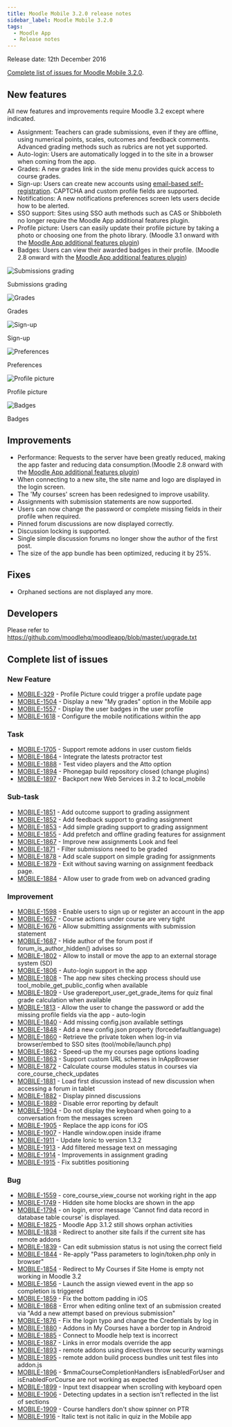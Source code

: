 ```yaml
---
title: Moodle Mobile 3.2.0 release notes
sidebar_label: Moodle Mobile 3.2.0
tags:
  - Moodle App
  - Release notes
---
```


Release date: 12th December 2016

[Complete list of issues for Moodle Mobile 3.2.0](https://tracker.moodle.org/jira/secure/ReleaseNote.jspa?projectId=10070&version=15458).

## New features

All new features and improvements require Moodle 3.2 except where indicated.

- Assignment: Teachers can grade submissions, even if they are offline, using numerical points, scales, outcomes and feedback comments. Advanced grading methods such as rubrics are not yet supported.
- Auto-login: Users are automatically logged in to the site in a browser when coming from the app.
- Grades: A new grades link in the side menu provides quick access to course grades.
- Sign-up: Users can create new accounts using [email-based self-registration](https://docs.moodle.org/en/Email-based_self-registration). CAPTCHA and custom profile fields are supported.
- Notifications: A new notifications preferences screen lets users decide how to be alerted.
- SSO support: Sites using SSO auth methods such as CAS or Shibboleth no longer require the Moodle App additional features plugin.
- Profile picture: Users can easily update their profile picture by taking a photo or choosing one from the photo library. (Moodle 3.1 onward with the [Moodle App additional features plugin](https://moodle.org/plugins/view.php?plugin=local_mobile))
- Badges: Users can view their awarded badges in their profile. (Moodle 2.8 onward with the [Moodle App additional features plugin](https://moodle.org/plugins/view.php?plugin=local_mobile))

<div class="row">
<div class="col" style={{maxWidth: 300}}>

![Submissions grading](./_files/mm32001.png)
<figcaption>Submissions grading</figcaption>
</div>
<div class="col" style={{maxWidth: 300}}>

![Grades](./_files/mm32002.png)
<figcaption>Grades</figcaption>
</div>
<div class="col" style={{maxWidth: 300}}>

![Sign-up](./_files/mm32003.png)
<figcaption>Sign-up</figcaption>
</div>
</div><div class="row">
<div class="col" style={{maxWidth: 300}}>

![Preferences](./_files/mm32004.png)
<figcaption>Preferences</figcaption>
</div>
<div class="col" style={{maxWidth: 300}}>

![Profile picture](./_files/mm32005.png)
<figcaption>Profile picture</figcaption>
</div>
<div class="col" style={{maxWidth: 300}}>

![Badges](./_files/mm32006.png)
<figcaption>Badges</figcaption>
</div>
</div>

## Improvements

- Performance: Requests to the server have been greatly reduced, making the app faster and reducing data consumption.(Moodle 2.8 onward with the [Moodle App additional features plugin](https://moodle.org/plugins/view.php?plugin=local_mobile))
- When connecting to a new site, the site name and logo are displayed in the login screen.
- The 'My courses' screen has been redesigned to improve usability.
- Assignments with submission statements are now supported.
- Users can now change the password or complete missing fields in their profile when required.
- Pinned forum discussions are now displayed correctly.
- Discussion locking is supported.
- Single simple discussion forums no longer show the author of the first post.
- The size of the app bundle has been optimized, reducing it by 25%.

## Fixes

- Orphaned sections are not displayed any more.

## Developers

Please refer to <https://github.com/moodlehq/moodleapp/blob/master/upgrade.txt>

## Complete list of issues

### New Feature

- [MOBILE-329](https://tracker.moodle.org/browse/MOBILE-329) - Profile Picture could trigger a profile update page
- [MOBILE-1504](https://tracker.moodle.org/browse/MOBILE-1504) - Display a new "My grades" option in the Mobile app
- [MOBILE-1557](https://tracker.moodle.org/browse/MOBILE-1557) - Display the user badges in the user profile
- [MOBILE-1618](https://tracker.moodle.org/browse/MOBILE-1618) - Configure the mobile notifications within the app

### Task

- [MOBILE-1705](https://tracker.moodle.org/browse/MOBILE-1705) - Support remote addons in user custom fields
- [MOBILE-1864](https://tracker.moodle.org/browse/MOBILE-1864) - Integrate the latests protractor test
- [MOBILE-1888](https://tracker.moodle.org/browse/MOBILE-1888) - Test video players and the Atto option
- [MOBILE-1894](https://tracker.moodle.org/browse/MOBILE-1894) - Phonegap build repository closed (change plugins)
- [MOBILE-1897](https://tracker.moodle.org/browse/MOBILE-1897) - Backport new Web Services in 3.2 to local_mobile

### Sub-task

- [MOBILE-1851](https://tracker.moodle.org/browse/MOBILE-1851) - Add outcome support to grading assignment
- [MOBILE-1852](https://tracker.moodle.org/browse/MOBILE-1852) - Add feedback support to grading assignment
- [MOBILE-1853](https://tracker.moodle.org/browse/MOBILE-1853) - Add simple grading support to grading assignment
- [MOBILE-1855](https://tracker.moodle.org/browse/MOBILE-1855) - Add prefetch and offline grading features for assignment
- [MOBILE-1867](https://tracker.moodle.org/browse/MOBILE-1867) - Improve new assignments Look and feel
- [MOBILE-1871](https://tracker.moodle.org/browse/MOBILE-1871) - Filter submissions need to be graded
- [MOBILE-1878](https://tracker.moodle.org/browse/MOBILE-1878) - Add scale support on simple grading for assignments
- [MOBILE-1879](https://tracker.moodle.org/browse/MOBILE-1879) - Exit without saving warning on assignment feedback page.
- [MOBILE-1884](https://tracker.moodle.org/browse/MOBILE-1884) - Allow user to grade from web on advanced grading

### Improvement

<!-- cspell:disable -->

- [MOBILE-1598](https://tracker.moodle.org/browse/MOBILE-1598) - Enable users to sign up or register an account in the app
- [MOBILE-1657](https://tracker.moodle.org/browse/MOBILE-1657) - Course actions under course are very tight
- [MOBILE-1676](https://tracker.moodle.org/browse/MOBILE-1676) - Allow submitting assignments with submission statement
- [MOBILE-1687](https://tracker.moodle.org/browse/MOBILE-1687) - Hide author of the forum post if forum_is_author_hidden() advises so
- [MOBILE-1802](https://tracker.moodle.org/browse/MOBILE-1802) - Allow to install or move the app to an external storage system (SD)
- [MOBILE-1806](https://tracker.moodle.org/browse/MOBILE-1806) - Auto-login support in the app
- [MOBILE-1808](https://tracker.moodle.org/browse/MOBILE-1808) - The app new sites checking process should use tool_mobile_get_public_config when available
- [MOBILE-1809](https://tracker.moodle.org/browse/MOBILE-1809) - Use gradereport_user_get_grade_items for quiz final grade calculation when available
- [MOBILE-1813](https://tracker.moodle.org/browse/MOBILE-1813) - Allow the user to change the password or add the missing profile fields via the app - auto-login
- [MOBILE-1840](https://tracker.moodle.org/browse/MOBILE-1840) - Add missing config.json available settings
- [MOBILE-1848](https://tracker.moodle.org/browse/MOBILE-1848) - Add a new config.json property (forcedefaultlanguage)
- [MOBILE-1860](https://tracker.moodle.org/browse/MOBILE-1860) - Retrieve the private token when log-in via browser/embed to SSO sites (tool/mobile/launch.php)
- [MOBILE-1862](https://tracker.moodle.org/browse/MOBILE-1862) - Speed-up the my courses page options loading
- [MOBILE-1863](https://tracker.moodle.org/browse/MOBILE-1863) - Support custom URL schemes in InAppBrowser
- [MOBILE-1872](https://tracker.moodle.org/browse/MOBILE-1872) - Calculate course modules status in courses via core_course_check_updates
- [MOBILE-1881](https://tracker.moodle.org/browse/MOBILE-1881) - Load first discussion instead of new discussion when accessing a forum in tablet
- [MOBILE-1882](https://tracker.moodle.org/browse/MOBILE-1882) - Display pinned discussions
- [MOBILE-1889](https://tracker.moodle.org/browse/MOBILE-1889) - Disable error reporting by default
- [MOBILE-1904](https://tracker.moodle.org/browse/MOBILE-1904) - Do not display the keyboard when going to a conversation from the messages screen
- [MOBILE-1905](https://tracker.moodle.org/browse/MOBILE-1905) - Replace the app icons for iOS
- [MOBILE-1907](https://tracker.moodle.org/browse/MOBILE-1907) - Handle window.open inside iframe
- [MOBILE-1911](https://tracker.moodle.org/browse/MOBILE-1911) - Update Ionic to version 1.3.2
- [MOBILE-1913](https://tracker.moodle.org/browse/MOBILE-1913) - Add filtered message text on messaging
- [MOBILE-1914](https://tracker.moodle.org/browse/MOBILE-1914) - Improvements in assignment grading
- [MOBILE-1915](https://tracker.moodle.org/browse/MOBILE-1915) - Fix subtitles positioning

<!-- cspell:enable -->

### Bug

- [MOBILE-1559](https://tracker.moodle.org/browse/MOBILE-1559) - core_course_view_course not working right in the app
- [MOBILE-1749](https://tracker.moodle.org/browse/MOBILE-1749) - Hidden site home blocks are shown in the app
- [MOBILE-1794](https://tracker.moodle.org/browse/MOBILE-1794) - on login, error message 'Cannot find data record in database table course' is displayed.
- [MOBILE-1825](https://tracker.moodle.org/browse/MOBILE-1825) - Moodle App 3.1.2 still shows orphan activities
- [MOBILE-1838](https://tracker.moodle.org/browse/MOBILE-1838) - Redirect to another site fails if the current site has remote addons
- [MOBILE-1839](https://tracker.moodle.org/browse/MOBILE-1839) - Can edit submission status is not using the correct field
- [MOBILE-1844](https://tracker.moodle.org/browse/MOBILE-1844) - Re-apply "Pass parameters to login/token.php only in browser"
- [MOBILE-1854](https://tracker.moodle.org/browse/MOBILE-1854) - Redirect to My Courses if Site Home is empty not working in Moodle 3.2
- [MOBILE-1856](https://tracker.moodle.org/browse/MOBILE-1856) - Launch the assign viewed event in the app so completion is triggered
- [MOBILE-1859](https://tracker.moodle.org/browse/MOBILE-1859) - Fix the bottom padding in iOS
- [MOBILE-1868](https://tracker.moodle.org/browse/MOBILE-1868) - Error when editing online text of an submission created via "Add a new attempt based on previous submission"
- [MOBILE-1876](https://tracker.moodle.org/browse/MOBILE-1876) - Fix the login typo and change the Credentials by log in
- [MOBILE-1880](https://tracker.moodle.org/browse/MOBILE-1880) - Addons in My Courses have a border top in Android
- [MOBILE-1885](https://tracker.moodle.org/browse/MOBILE-1885) - Connect to Moodle help text is incorrect
- [MOBILE-1887](https://tracker.moodle.org/browse/MOBILE-1887) - Links in error modals override the app
- [MOBILE-1893](https://tracker.moodle.org/browse/MOBILE-1893) - remote addons using directives throw security warnings
- [MOBILE-1895](https://tracker.moodle.org/browse/MOBILE-1895) - remote addon build process bundles unit test files into addon.js
- [MOBILE-1896](https://tracker.moodle.org/browse/MOBILE-1896) - $mmaCourseCompletionHandlers isEnabledForUser and isEnabledForCourse are not working as expected
- [MOBILE-1899](https://tracker.moodle.org/browse/MOBILE-1899) - Input text disappear when scrolling with keyboard open
- [MOBILE-1906](https://tracker.moodle.org/browse/MOBILE-1906) - Detecting updates in a section isn't reflected in the list of sections
- [MOBILE-1909](https://tracker.moodle.org/browse/MOBILE-1909) - Course handlers don't show spinner on PTR
- [MOBILE-1916](https://tracker.moodle.org/browse/MOBILE-1916) - Italic text is not italic in quiz in the Mobile app
